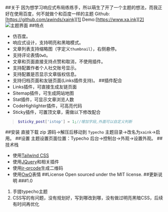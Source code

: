 ##关于
因为想学习响应式布局练练手，所以萌生了开了一个主题的想法，而我正好在使用百度，何不就做个和百度一样的主题
Github:[https://github.com/awinds/xaink][1]
Demo:[https://www.xa.ink][2]
![主题界面][3]
##特点
 - 仿百度。
 - 响应式设计，支持明亮和黑暗模式。
 - 文章列表支持缩略图（字定义`thumbnail`），右侧悬停。
 - 支持评论表情`OwO`。
 - 文章和页面直接支持点赞和取消，不使用插件。
 - 支持配置作者个人社交账号显示。
 - 支持配置是否显示文章版权信息。
 - 支持归档页面和友链页面(Links插件支持)。
##插件配合
 - Links插件，可直接生成友链页面
 - Sitemap插件，可生成网站地图
 - Stat插件，可显示文章浏览人数
 - CodeHighlighter插件，可高亮代码
 - Sticky插件，可置顶文章，需做以下修改配合 
> ```php
> $sticky_post['istop'] = 1;//增加字段,外面可以自定义判断
> ```
##安装
直接下载 zip 源码->解压后移动到 `Typecho` 主题目录->改名为`xaink`->启用。
##设置
主题设置页面位置：Typecho 后台->控制台->外观->设置外观。
##技术栈
 - 使用[Tailwind CSS](https://www.tailwindcss.cn/)
 - 使用[JQuery](https://jquery.com/)和相关插件
 - 使用[jr-qrcode](https://github.com/diamont1001/jrQrcode)生成二维码
 - 使用[OwO](https://github.com/DIYgod/OwO)表情
##License
Open sourced under the MIT license.
##更新说明
###1.0
 1. 手搓typecho主题
 2. CSS写的有问题，没有规划好，写到哪改到哪，没有做过明亮黑暗CSS，后续有时间再优化


  [1]: https://github.com/awinds/xaink
  [2]: https://www.xa.ink
  [3]: http://www.xa.ink/usr/uploads/2024/04/1247611939.png